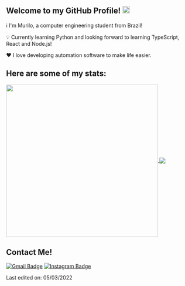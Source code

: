 <h2>Welcome to my GitHub Profile! <img src='https://i.pinimg.com/originals/17/07/46/17074670b1d2d663fe3521a03f40c37c.gif' width=20px></img></h2>

ℹ️ I'm Murilo, a computer engineering student from Brazil!

 💡 Currently learning Python and looking forward to learning TypeScript, React and Node.js!

❤️ I love developing automation software to make life easier.

<h2> Here are some of my stats: </h2>

<a href="https://github.com/murilo-weyne/github-readme-stats">
  <img align="center" src="https://github-readme-stats.vercel.app/api?username=murilo-weyne&show_icons=true&theme=tokyonight" width=415px/>
</a>

<a href="https://github.com/murilo-weyne/github-readme-stats">
  <img align="center" src="https://github-readme-stats.vercel.app/api/top-langs/?username=murilo-weyne&theme=tokyonight&layout=compact"/>
</a>



<h2> Contact Me! </h2>

[![Gmail Badge](https://img.shields.io/badge/-muriloweyne1@gmail.com-blue?style=flat-roundedrectangle&logo=Gmail&logoColor=white&link=mailto:muriloweyne1@gmail.com)](muriloweyne1@gmail.com)
[![Instagram Badge](https://img.shields.io/badge/-muriloprd-E4405F?style=flat-roundedrectangle&logo=instagram&logoColor=white&link=https://www.instagram.com/muriloprd/)](https://www.instagram.com/muriloprd/)


Last edited on: 05/03/2022
